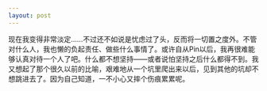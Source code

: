 ```yaml
---
layout: post
---
```

现在我变得非常淡定……不过还不如说是忧虑过了头，反而将一切置之度外。不管对什么人，我也懒的负起责任、做些什么事情了。或许自从Pin以后，我再很难能够认真对待一个人了吧。什么都不想坚持——或者说怕坚持之后什么都得不到。我又想起了那个很久以前的比喻，艰难地从一个坑里爬出来以后，见到其他的坑却不想跳进去了。因为自己知道，一不小心又摔个伤痕累累呢。